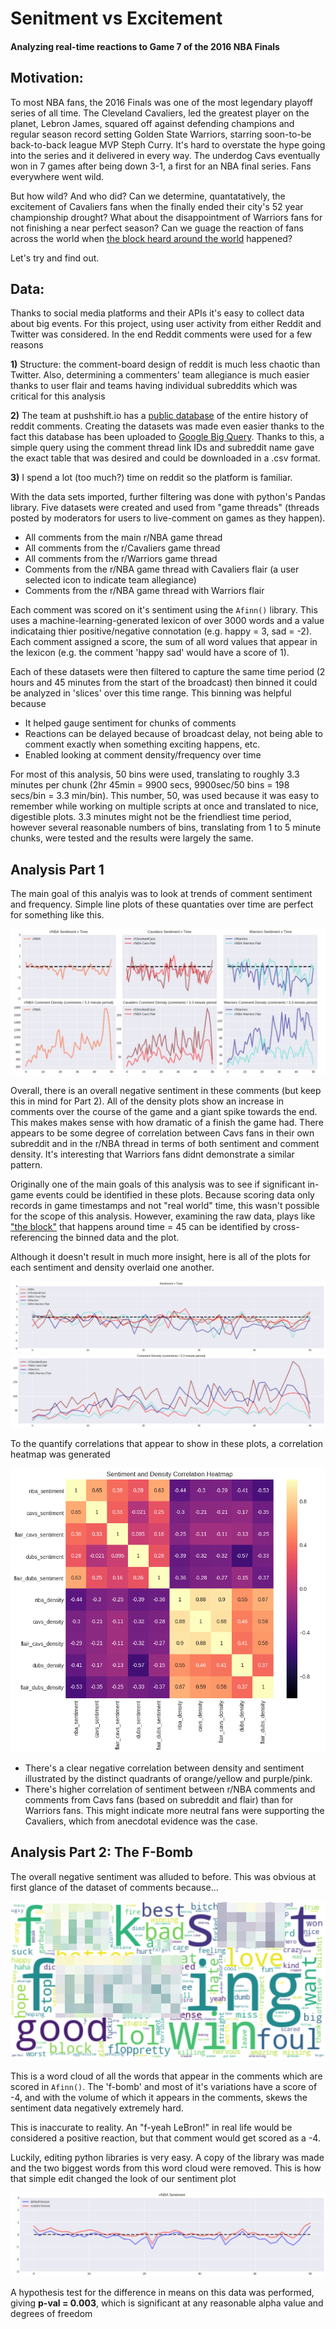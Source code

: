 # Senitment vs Excitement
#### Analyzing real-time reactions to Game 7 of the 2016 NBA Finals

## Motivation:
To most NBA fans, the 2016 Finals was one of the most legendary playoff series of all time. The Cleveland Cavaliers, led the greatest player on the planet, Lebron James, squared off against defending champions and regular season record setting Golden State Warriors, starring soon-to-be back-to-back league MVP Steph Curry. It's hard to overstate the hype going into the series and it delivered in every way. The underdog Cavs eventually won in 7 games after being down 3-1, a first for an NBA final series. Fans everywhere went wild. 

But how wild? And who did? Can we determine, quantatatively, the excitement of Cavaliers fans when the finally ended their city's 52 year championship drought? What about the disappointment of Warriors fans for not finishing a near perfect season? Can we guage the reaction of fans across the world when [the block heard around the world](https://youtu.be/wgVOgGLtPtc?t=177) happened?

Let's try and find out.

## Data:
Thanks to social media platforms and their APIs it's easy to collect data about big events. For this project, using user activity from either Reddit and Twitter was considered. In the end Reddit comments were used for a few reasons

  **1)** Structure: the comment-board design of reddit is much less chaotic than Twitter. Also, determining a commenters' team    allegiance is much easier thanks to user flair and teams having individual subreddits which was critical for this analysis
  
  **2)** The team at pushshift.io has a [public database](https://files.pushshift.io/reddit/comments/) of the entire history of reddit comments. Creating the datasets was made even easier thanks to the fact this database has been uploaded to [Google Big Query](https://bigquery.cloud.google.com/dataset/fh-bigquery:reddit_comments). Thanks to this, a simple query using the comment thread link IDs and subreddit name gave the exact table that was desired and could be downloaded in a .csv format. 
  
  **3)** I spend a lot (too much?) time on reddit so the platform is familiar.
 


 With the data sets imported, further filtering was done with python's Pandas library. Five datasets were created and used from "game threads" (threads posted by moderators for users to live-comment on games as they happen).
 
 * All comments from the main r/NBA game thread
 * All comments from the r/Cavaliers game thread
 * All comments from the r/Warriors game thread
 * Comments from the r/NBA game thread with Cavaliers flair (a user selected icon to indicate team allegiance)
 * Comments from the r/NBA game thread with Warriors flair

 Each comment was scored on it's sentiment using the `Afinn()` library. This uses a machine-learning-generated lexicon of over 3000 words and a value indicataing thier positive/negative connotation (e.g. happy = 3, sad = -2). Each comment assigned a score, the sum of all word values that appear in the lexicon (e.g. the comment 'happy sad' would have a score of 1).
 
 Each of these datasets were then filtered to capture the same time period (2 hours and 45 minutes from the start of the broadcast) then binned it could be analyzed in 'slices' over this time range. This binning was helpful because
 
 * It helped gauge sentiment for chunks of comments
 * Reactions can be delayed because of broadcast delay, not being able to comment exactly when something exciting happens, etc.
 * Enabled looking at comment density/frequency over time
 
 For most of this analysis, 50 bins were used, translating to roughly 3.3 minutes per chunk (2hr 45min = 9900 secs, 9900sec/50 bins = 198 secs/bin = 3.3 min/bin). This number, 50, was used because it was easy to remember while working on multiple scripts at once and translated to nice, digestible plots. 3.3 minutes might not be the friendliest time period, however several reasonable numbers of bins, translating from 1 to 5 minute chunks, were tested and the results were largely the same.

 
 ## Analysis Part 1
 

The main goal of this analyis was to look at trends of comment sentiment and frequency. Simple line plots of these quantaties over time are perfect for something like this.

![alt text](https://github.com/LucasXavierChurchman/Capstone1/blob/master/images/MeanScoreCommentDensityDefault.png "main")

Overall, there is an overall negative sentiment in these comments (but keep this in mind for Part 2). All of the density plots show an increase in comments over the course of the game and a giant spike towards the end. This makes makes sense with how dramatic of a finish the game had. There appears to be some degree of correlation between Cavs fans in their own subreddit and in the r/NBA thread in terms of both sentiment and comment density. It's interesting that Warriors fans didnt demonstrate a similar pattern.

Originally one of the main goals of this analysis was to see if significant in-game events could be identified in these plots. Because scoring data only records in game timestamps and not "real world" time, this wasn't possible for the scope of this analysis. However, examining the raw data, plays like ["the block"](https://youtu.be/wgVOgGLtPtc?t=177) that happens around time = 45 can be identified by cross-referencing the binned data and the plot.

Although it doesn't result in much more insight, here is all of the plots for each sentiment and density overlaid one another.

![alt text](https://github.com/LucasXavierChurchman/Capstone1/blob/master/images/MeanScoreOverlap.png "overlap scores")
![alt text](https://github.com/LucasXavierChurchman/Capstone1/blob/master/images/CommentDensityOverlap.png "overlap densities")



To the quantify correlations that appear to show in these plots, a correlation heatmap was generated

![alt text](https://github.com/LucasXavierChurchman/Capstone1/blob/master/images/Correlation.png "heatmap")

* There's a clear negative correlation between density and sentiment illustrated by the distinct quadrants of orange/yellow and purple/pink.
* There's higher correlation of sentiment between r/NBA comments and comments from Cavs fans (based on subreddit and flair) than for Warriors fans. This might indicate more neutral fans were supporting the Cavaliers, which from anecdotal evidence was the case.


## Analysis Part 2: The F-Bomb

The overall negative sentiment was alluded to before. This was obvious at first glance of the dataset of comments because...  

![alt text](https://github.com/LucasXavierChurchman/Capstone1/blob/master/images/WordCloudCensored.png "wordcloud")

This is a word cloud of all the words that appear in the comments which are scored in `Afinn()`. The 'f-bomb' and most of it's variations have a score of -4, and with the volume of which it appears in the comments, skews the sentiment data negatively extremely hard.

This is inaccurate to reality. An "f-yeah LeBron!" in real life would be considered a positive reaction, but that comment would get scored as a -4.

Luckily, editing python libraries is very easy. A copy of the library was made and the two biggest words from this word cloud were removed. This is how that simple edit changed the look of our sentiment plot

![alt text](https://github.com/LucasXavierChurchman/Capstone1/blob/master/images/CommentDensityCustomAfinn.png "defaultvcustomafinn")

A hypothesis test for the difference in means on this data was performed, giving **p-val = 0.003**, which is significant at any reasonable alpha value and degrees of freedom

